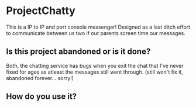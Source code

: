 # ProjectChatty

This is a IP to IP and port console messenger! Designed as a last ditch effort to communicate between us two if our parents screen time our messages.

## Is this project abandoned or is it done?

Both, the chatting service has bugs when you exit the chat that I've never fixed for ages as atleast the messages still went through. (still won't fix it, abandoned forever... sorry!)

## How do you use it?
